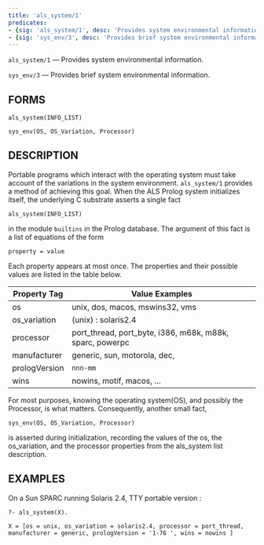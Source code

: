 ```yaml
---
title: 'als_system/1'
predicates:
- {sig: 'als_system/1', desc: 'Provides system environmental information.'}
- {sig: 'sys_env/3', desc: 'Provides brief system environmental information.'}
---
```

`als_system/1` — Provides system environmental information.

`sys_env/3` — Provides brief system environmental information.


## FORMS

```
als_system(INFO_LIST)

sys_env(OS, OS_Variation, Processor)
```

## DESCRIPTION

Portable programs which interact with the operating system must take account of the variations in the system environment. `als_system/1` provides a method of achieving this goal. When the ALS Prolog system initializes itself, the underlying C substrate asserts a single fact

```
als_system(INFO_LIST)
```

in the module `builtins` in the Prolog database. The argument of this fact is a list of equations of the form

```
property = value
```

Each property appears at most once. The properties and their possible values are listed in the table below.




|**Property Tag**|**Value Examples**|
|-------------|---------------|
| os | unix, dos, macos, mswins32, vms | 
| os_variation |(unix) : solaris2.4 | 
| processor | port_thread, port_byte, i386, m68k, m88k, sparc, powerpc | 
| manufacturer | generic, sun, motorola, dec, | 
| prologVersion | `nnn-mm` | 
| wins | nowins, motif, macos, ... | 


For most purposes, knowing the operating system(OS), and possibly the Processor, is what matters. Consequently, another small fact,

```
sys_env(OS, OS_Variation, Processor)
```

is asserted during initialization, recording the values of the os, the os_variation, and the processor properties from the als_system list description.


## EXAMPLES

On a Sun SPARC running Solaris 2.4, TTY portable version :

```
?- als_system(X).

X = [os = unix, os_variation = solaris2.4, processor = port_thread, 
manufacturer = generic, prologVersion = '1-76 ', wins = nowins ]
```
